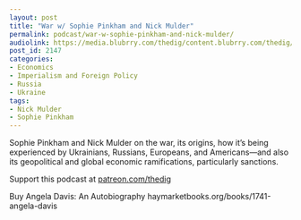 ```yaml
---
layout: post
title: "War w/ Sophie Pinkham and Nick Mulder"
permalink: podcast/war-w-sophie-pinkham-and-nick-mulder/
audiolink: https://media.blubrry.com/thedig/content.blubrry.com/thedig/The_Dig-EP_347-Pinkham-Mulder.mp3
post_id: 2147
categories: 
- Economics
- Imperialism and Foreign Policy
- Russia
- Ukraine
tags: 
- Nick Mulder
- Sophie Pinkham
---
```


Sophie Pinkham and Nick Mulder on the war, its origins, how it’s being experienced by Ukrainians, Russians, Europeans, and Americans—and also its geopolitical and global economic ramifications, particularly sanctions. 

Support this podcast at [patreon.com/thedig](patreon.com/thedig)

Buy Angela Davis: An Autobiography haymarketbooks.org/books/1741-angela-davis